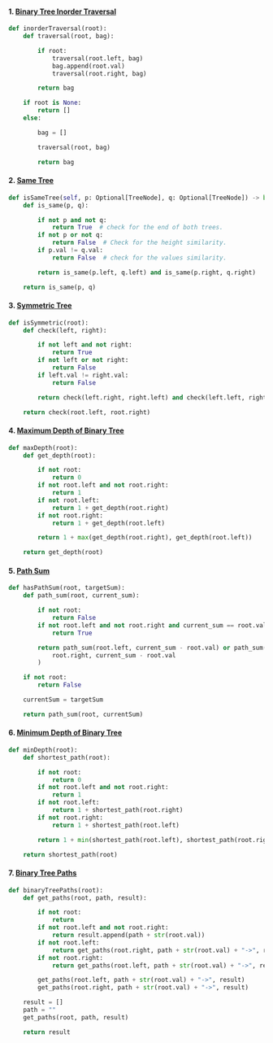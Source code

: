 

#### 1. [Binary Tree Inorder Traversal](https://leetcode.com/problems/binary-tree-inorder-traversal/description/)

```python
def inorderTraversal(root):
    def traversal(root, bag):

        if root:
            traversal(root.left, bag)
            bag.append(root.val)
            traversal(root.right, bag)

        return bag

    if root is None:
        return []
    else:

        bag = []

        traversal(root, bag)

        return bag

```



#### 2. [Same Tree](https://leetcode.com/problems/same-tree/description/)

```python
def isSameTree(self, p: Optional[TreeNode], q: Optional[TreeNode]) -> bool:
    def is_same(p, q):

        if not p and not q:
            return True  # check for the end of both trees.
        if not p or not q:
            return False  # Check for the height similarity.
        if p.val != q.val:
            return False  # check for the values similarity.

        return is_same(p.left, q.left) and is_same(p.right, q.right)

    return is_same(p, q)

```



#### 3. [Symmetric Tree](https://leetcode.com/problems/symmetric-tree/description/)

```python
def isSymmetric(root):
    def check(left, right):

        if not left and not right:
            return True
        if not left or not right:
            return False
        if left.val != right.val:
            return False

        return check(left.right, right.left) and check(left.left, right.right)

    return check(root.left, root.right)

```



#### 4. [Maximum Depth of Binary Tree](https://leetcode.com/problems/maximum-depth-of-binary-tree/description/)

```python
def maxDepth(root):
    def get_depth(root):

        if not root:
            return 0
        if not root.left and not root.right:
            return 1
        if not root.left:
            return 1 + get_depth(root.right)
        if not root.right:
            return 1 + get_depth(root.left)

        return 1 + max(get_depth(root.right), get_depth(root.left))

    return get_depth(root)

```





#### 5. [Path Sum](https://leetcode.com/problems/path-sum/description/)

```python
def hasPathSum(root, targetSum):
    def path_sum(root, current_sum):

        if not root:
            return False
        if not root.left and not root.right and current_sum == root.val:
            return True

        return path_sum(root.left, current_sum - root.val) or path_sum(
            root.right, current_sum - root.val
        )

    if not root:
        return False

    currentSum = targetSum

    return path_sum(root, currentSum)

```



#### 6. [Minimum Depth of Binary Tree](https://leetcode.com/problems/minimum-depth-of-binary-tree/description/)

```python
def minDepth(root):
    def shortest_path(root):

        if not root:
            return 0
        if not root.left and not root.right:
            return 1
        if not root.left:
            return 1 + shortest_path(root.right)
        if not root.right:
            return 1 + shortest_path(root.left)

        return 1 + min(shortest_path(root.left), shortest_path(root.right))

    return shortest_path(root)
```





#### 7. [Binary Tree Paths](https://leetcode.com/problems/binary-tree-paths/description/)

```python
def binaryTreePaths(root):
    def get_paths(root, path, result):

        if not root:
            return
        if not root.left and not root.right:
            return result.append(path + str(root.val))
        if not root.left:
            return get_paths(root.right, path + str(root.val) + "->", result)
        if not root.right:
            return get_paths(root.left, path + str(root.val) + "->", result)

        get_paths(root.left, path + str(root.val) + "->", result)
        get_paths(root.right, path + str(root.val) + "->", result)

    result = []
    path = ""
    get_paths(root, path, result)

    return result
```

